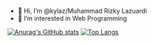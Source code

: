 - 👋 Hi, I’m @kylaz/Muhammad Rizky Lazuardi
- 👀 I’m interested in Web Programming

[![Anurag's GitHub stats](https://github-readme-stats.vercel.app/api?username=kylaz)](https://github.com/anuraghazra/github-readme-stats)
[![Top Langs](https://github-readme-stats.vercel.app/api/top-langs/?username=kylaz&layout=compact)](https://github.com/anuraghazra/github-readme-stats)

<!-- - 🌱 I’m currently learning Javascript, NodeJS, ReactJS, Laravel and etc -->
<!-- - 💞️ I’m looking to collaborate on ... -->
<!-- - 📫 How to reach me ... -->

<!---
kylaz/kylaz is a ✨ special ✨ repository because its `README.md` (this file) appears on your GitHub profile.
You can click the Preview link to take a look at your changes.
--->
